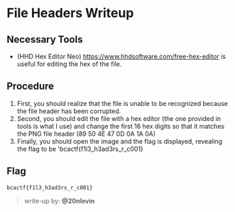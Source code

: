 # File Headers Writeup

## Necessary Tools
* (HHD Hex Editor Neo) https://www.hhdsoftware.com/free-hex-editor is useful for editing the hex of the file.

## Procedure
1. First, you should realize that the file is unable to be recognized because the file header has been corrupted.
2. Second, you should edit the file with a hex editor (the one provided in tools is what I use) and change the first 16 hex digits so that it matches the PNG file header (89 50 4E 47 0D 0A 1A 0A)
3. Finally, you should open the image and the flag is displayed, revealing the flag to be 'bcactf{f1l3_h3ad3rs_r_c001}

## Flag
`bcactf{f1l3_h3ad3rs_r_c001}`

> write-up by: **@20nlevin**
